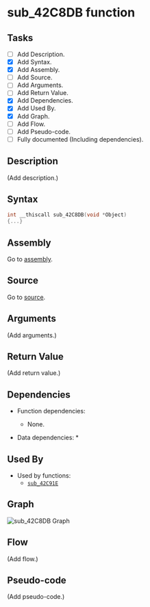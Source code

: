 # sub_42C8DB function

## Tasks

- [ ] Add Description.
- [X] Add Syntax.
- [X] Add Assembly.
- [ ] Add Source.
- [ ] Add Arguments.
- [ ] Add Return Value.
- [X] Add Dependencies.
- [X] Add Used By.
- [X] Add Graph.
- [ ] Add Flow.
- [ ] Add Pseudo-code.
- [ ] Fully documented (Including dependencies).

## Description

(Add description.)

## Syntax

```c
int __thiscall sub_42C8DB(void *Object)
{...}
```

## Assembly

Go to [assembly](../asm/sub_42C8DB.asm).

## Source

Go to [source](../cc/sub_42C8DB.cc).

## Arguments

(Add arguments.)

## Return Value

(Add return value.)

## Dependencies

* Function dependencies:
  * None.


* Data dependencies:
  * 

## Used By

* Used by functions:
  * [`sub_42C91E`](../md/sub_42C91E.md)

## Graph

![sub_42C8DB Graph](../svg/sub_42C8DB.svg "sub_42C8DB Graph")

## Flow

(Add flow.)

## Pseudo-code

(Add pseudo-code.)
